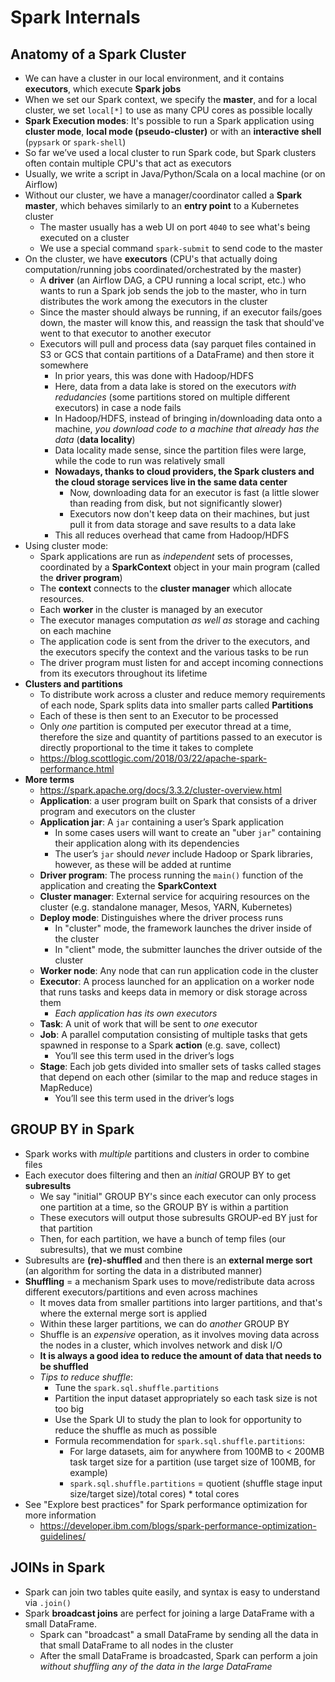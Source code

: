 # Spark Internals

## Anatomy of a Spark Cluster
- We can have a cluster in our local environment, and it contains **executors**, which execute **Spark jobs**
- When we set our Spark context, we specify the **master**, and for a local cluster, we set `local[*]` to use as many CPU cores as possible locally
- **Spark Execution modes**: It's possible to run a Spark application using **cluster mode**, **local mode (pseudo-cluster)** or with an **interactive shell** (`pypsark` or `spark-shell`)
- So far we’ve used a local cluster to run Spark code, but Spark clusters often contain multiple CPU's that act as executors
- Usually, we write a script in Java/Python/Scala on a local machine (or on Airflow)
- Without our cluster, we have a manager/coordinator called a **Spark master**, which behaves similarly to an **entry point** to a Kubernetes cluster
    - The master usually has a web UI on port `4040` to see what's being executed on a cluster
    - We use a special command `spark-submit` to send code to the master
- On the cluster, we have **executors** (CPU's that actually doing computation/running jobs coordinated/orchestrated by the master)
    - A **driver** (an Airflow DAG, a CPU running a local script, etc.) who wants to run a Spark job sends the job to the master, who in turn distributes the work among the executors in the cluster
    - Since the master should always be running, if an executor fails/goes down, the master will know this, and reassign the task that should've went to that executor to another executor
    - Executors will pull and process data (say parquet files contained in S3 or GCS that contain partitions of a DataFrame) and then store it somewhere
        - In prior years, this was done with Hadoop/HDFS
        - Here, data from a data lake is stored on the executors *with redudancies* (some partitions stored on multiple different executors) in case a node fails
        - In Hadoop/HDFS, instead of bringing in/downloading data onto a machine, *you download code to a machine that already has the data* (**data locality**)
        - Data locality made sense, since the partition files were large, while the code to run was relatively small
        - **Nowadays, thanks to cloud providers, the Spark clusters and the cloud storage services live in the same data center**
            - Now, downloading data for an executor is fast (a little slower than reading from disk, but not significantly slower)
            - Executors now don't keep data on their machines, but just pull it from data storage and save results to a data lake
        - This all reduces overhead that came from Hadoop/HDFS
- Using cluster mode:
    - Spark applications are run as *independent* sets of processes, coordinated by a **SparkContext** object in your main program (called the **driver program**)
    - The **context** connects to the **cluster manager** which allocate resources.
    - Each **worker** in the cluster is managed by an executor
    - The executor manages computation *as well as* storage and caching on each machine
    - The application code is sent from the driver to the executors, and the executors specify the context and the various tasks to be run
    - The driver program must listen for and accept incoming connections from its executors throughout its lifetime
- **Clusters and partitions**
    - To distribute work across a cluster and reduce memory requirements of each node, Spark splits data into smaller parts called **Partitions**
    - Each of these is then sent to an Executor to be processed
    - Only *one* partition is computed per executor thread at a time, therefore the size and quantity of partitions passed to an executor is directly proportional to the time it takes to complete
    - https://blog.scottlogic.com/2018/03/22/apache-spark-performance.html
- **More terms**
    - https://spark.apache.org/docs/3.3.2/cluster-overview.html
    - **Application**: a user program built on Spark that consists of a driver program and executors on the cluster
    - **Application jar**: A `jar` containing a user’s Spark application
        - In some cases users will want to create an "uber `jar`" containing their application along with its dependencies
        - The user’s `jar` should *never* include Hadoop or Spark libraries, however, as these will be added at runtime
    - **Driver program**: The process running the `main()` function of the application and creating the **SparkContext**
    - **Cluster manager**: External service for acquiring resources on the cluster (e.g. standalone manager, Mesos, YARN, Kubernetes)
    - **Deploy mode**: Distinguishes where the driver process runs
        - In "cluster" mode, the framework launches the driver inside of the cluster
        - In "client" mode, the submitter launches the driver outside of the cluster
    - **Worker node**: Any node that can run application code in the cluster
    - **Executor**: A process launched for an application on a worker node that runs tasks and keeps data in memory or disk storage across them
        - *Each application has its own executors*
    - **Task**: A unit of work that will be sent to *one* executor
    - **Job**: A parallel computation consisting of multiple tasks that gets spawned in response to a Spark **action** (e.g. save, collect)
        - You’ll see this term used in the driver’s logs
    - **Stage**: Each job gets divided into smaller sets of tasks called stages that depend on each other (similar to the map and reduce stages in MapReduce)
        - You’ll see this term used in the driver’s logs


## GROUP BY in Spark
- Spark works with *multiple* partitions and clusters in order to combine files
- Each executor does filtering and then an *initial* GROUP BY to get **subresults**
    - We say "initial" GROUP BY's since each executor can only process one partition at a time, so the GROUP BY is within a partition
    - These executors will output those subresults GROUP-ed BY just for that partition
    - Then, for each partition, we have a bunch of temp files (our subresults), that we must combine
- Subresults are **(re)-shuffled** and then there is an **external merge sort** (an algorithm for sorting the data in a distributed manner)
- **Shuffling** = a mechanism Spark uses to move/redistribute data across different executors/partitions and even across machines
    - It moves data from smaller partitions into larger partitions, and that's where the external merge sort is applied
    - Within these larger partitions, we can do *another* GROUP BY
    - Shuffle is an *expensive* operation, as it involves moving data across the nodes in a cluster, which involves network and disk I/O
    - **It is always a good idea to reduce the amount of data that needs to be shuffled**
    - *Tips to reduce shuffle*:
        - Tune the `spark.sql.shuffle.partitions`
        - Partition the input dataset appropriately so each task size is not too big
        - Use the Spark UI to study the plan to look for opportunity to reduce the shuffle as much as possible
        - Formula recommendation for `spark.sql.shuffle.partitions`:
            - For large datasets, aim for anywhere from 100MB to < 200MB task target size for a partition (use target size of 100MB, for example)
            - `spark.sql.shuffle.partitions` = quotient (shuffle stage input size/target size)/total cores) * total cores
- See "Explore best practices" for Spark performance optimization for more information
    - https://developer.ibm.com/blogs/spark-performance-optimization-guidelines/

## JOINs in Spark
- Spark can join two tables quite easily, and syntax is easy to understand via `.join()`
- Spark **broadcast joins** are perfect for joining a large DataFrame with a small DataFrame.
    - Spark can "broadcast" a small DataFrame by sending all the data in that small DataFrame to all nodes in the cluster
    - After the small DataFrame is broadcasted, Spark can perform a join *without shuffling any of the data in the large DataFrame*